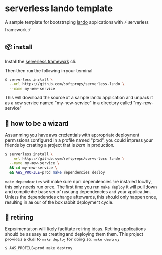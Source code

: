 # serverless lando template

A sample template for bootstraping [lando](https://github.com/softprops/lando) applications with ⚡ serverless framework ⚡

## 📦 install

Install the [serverless framework](https://serverless.com/framework/) cli.

Then then run the following in your terminal

```bash
$ serverless install \
  --url https://github.com/softprops/serverless-lando \
  --name my-new-service
```

This will download the source of a sample lando application and unpack it as a new service named
"my-new-service" in a directory called "my-new-service"


## 🧙 how to be a wizard

Assumming you have aws credentials with appropriate deployment permissions configured
in a profile named "prod", you could impress your friends by creating a project
that is _born_ in production.

```bash
$ serverless install \
  --url https://github.com/softprops/serverless-lando \
  --name my-new-service \
  && cd my-new-service \
  && AWS_PROFILE=prod make dependencies deploy
```

`make dependencies` will make sure npm dependencies are installed locally, this only needs run once.
The first time you run `make deploy` it will pull down and compile the base set
of rustlang dependencies and your application. Unless the dependencies change afterwards,
this should only happen once, resulting in an our of the box rabbit deployment
cycle.

## 👴 retiring

Experimentation will likely facilitate retiring ideas. Retiring applications should be as easy as creating and deploying them them. This project provides
 a dual to `make deploy` for doing so: `make destroy`

```bash
$ AWS_PROFILE=prod make destroy
```